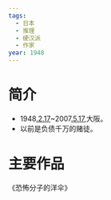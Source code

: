 ```yaml
---
tags:
  - 日本
  - 推理
  - 硬汉派
  - 作家
year: 1948
---
```

# 简介

- 1948[.2.17](2024-02-17.md)~2007[.5.17](2024-05-17.md),大阪。
- 以前是负债千万的赌徒。
# 主要作品

《恐怖分子的洋伞》